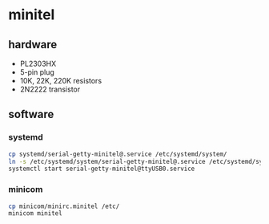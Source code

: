 # minitel

## hardware

* PL2303HX
* 5-pin plug
* 10K, 22K, 220K resistors
* 2N2222 transistor


## software

### systemd

```sh
cp systemd/serial-getty-minitel@.service /etc/systemd/system/
ln -s /etc/systemd/system/serial-getty-minitel@.service /etc/systemd/system/getty.target.wants/serial-getty-minitel@ttyUSB0.service
systemctl start serial-getty-minitel@ttyUSB0.service
```

### minicom

```sh
cp minicom/minirc.minitel /etc/
minicom minitel
```
